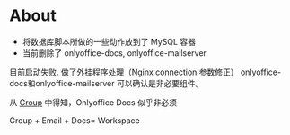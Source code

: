 # About

- 将数据库脚本所做的一些动作放到了 MySQL 容器
- 当前删除了 onlyoffice-docs, onlyoffice-mailserver

目前启动失败. 做了外挂程序处理（Nginx connection 参数修正）  onlyoffice-docs和onlyoffice-mailserver 可以确认是非必要组件。  

从 [Group](https://github.com/ONLYOFFICE/Docker-CommunityServer/blob/master/docker-compose.groups.yml) 中得知，Onlyoffice Docs 似乎非必须

Group + Email + Docs= Workspace
